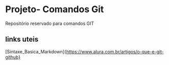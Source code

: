 # Projeto- Comandos Git
Repositório reservado para comandos GIT

## links uteis 
[Sintaxe_Basica_Markdown]{https://www.alura.com.br/artigos/o-que-e-git-github}
